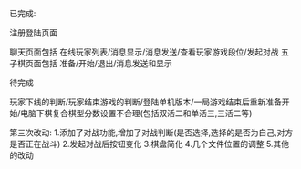 
已完成:

注册登陆页面

聊天页面包括 在线玩家列表/消息显示/消息发送/查看玩家游戏段位/发起对战
五子棋页面包括 准备/开始/退出/消息发送和显示

待完成

玩家下线的判断/玩家结束游戏的判断/登陆单机版本/一局游戏结束后重新准备开始/电脑下棋复合棋型分数设置不合理(包括双活二和单活三,三活二等)

第三次改动:
1.添加了对战功能,增加了对战判断(是否选择,选择的是否为自己,对方是否正在战斗)
2.发起对战后按钮变化
3.棋盘简化
4.几个文件位置的调整
5.其他的改动

